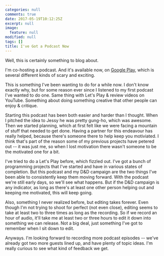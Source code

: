 ```yaml
---
categories: null
comments: true
date: 2017-05-19T10:12:25Z
excerpt: null
image:
  feature: null
modified: null
tags: []
title: I've Got a Podcast Now
---
```


Well, this is certainly something to blog about.

I'm co-hosting a podcast. And it's available now,
on
[Google Play](https://playmusic.app.goo.gl/?ibi=com.google.PlayMusic&isi=691797987&ius=googleplaymusic&link=https://play.google.com/music/m/I2jkulnhogrwnfbxr7ggg2vyhkm?t%3DDMs_of_Vancouver%26pcampaignid%3DMKT-na-all-co-pr-mu-pod-16),
which is several different kinds of scary and exciting.

This is something I've been wanting to do for a while now. I don't know exactly
why, but for some reason ever since I listened to my first podcast I've wanted
to do one. Same thing with Let's Play & review videos on YouTube. Something
about doing something creative that other people can enjoy & critique.

Starting this podcast has been both easier and harder than I thought. When I
pitched the idea to Jessy he was pretty gung-ho, which was awesome. Then we
started planning, which at first felt like we were facing a mountain of stuff
that needed to get done. Having a partner for this endeavour has really helped,
because there's someone there to help keep you motiviated. I think that's part
of the reason some of my previous projects have petered out -- it was just me,
so when I lost motivation there wasn't someone to be the motivated one for a
bit.

I've tried to do a Let's Play before, which fizzled out. I've got a bunch of
programming projects that I've started and have in various states of
completion. But this podcast and my D&D campaign are the two things I've been
able to consistently keep them moving forward. With the podcast we're still
early days, so we'll see what happens. But if the D&D campaign is any indicator,
as long as there's at least one other person helping out and keeping me
motivated, this will keep going.

Also, something I never realized before, but editing takes forever. Even though
I'm not trying to shoot for perfect (not even close), editing seems to take at
least two to three times as long as the recording. So if we record an hour of
audio, it'll take me at least two or three hours to edit it down into something
we can release. Not a big deal, just something I've got to remember when I sit
down to edit.

Anyways. I'm looking forward to recording more podcast episodes -- we've already
got two more guests lined up, and have plenty of topic ideas. I'm really curious
to see what kind of feedback we get.
